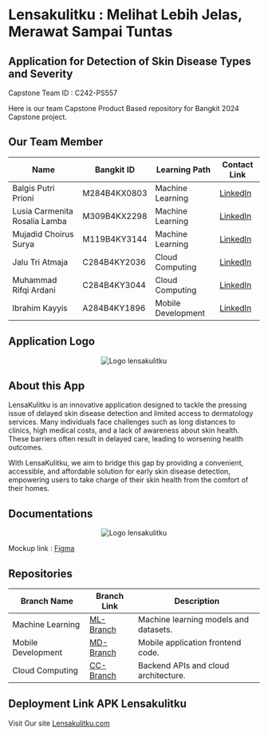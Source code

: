 # Lensakulitku : Melihat Lebih Jelas, Merawat Sampai Tuntas
## Application for Detection of Skin Disease Types and Severity
Capstone Team ID : C242-PS557

Here is our team Capstone Product Based repository for Bangkit 2024 Capstone project.

## Our Team Member
| **Name**       | **Bangkit ID** | **Learning Path**   | **Contact Link**                  |
|-----------------|---------------|---------------------|------------------------------------|
| Balgis Putri Prioni      | M284B4KX0803     | Machine Learning    | [LinkedIn](https://www.linkedin.com/in/balgisputri)  |
| Lusia Carmenita Rosalia Lamba      | M309B4KX2298     | Machine Learning  | [LinkedIn](https://www.linkedin.com/in/carmenita-lamba-6a7555220?utm_source=share&utm_campaign=share_via&utm_content=profile&utm_medium=android_app)      |
| Mujadid Choirus Surya   | M119B4KY3144     |  Machine Learning   | [LinkedIn](https://www.linkedin.com/in/mujadidchoirussurya) |
| Jalu Tri Atmaja    | C284B4KY2036     | Cloud Computing    | [LinkedIn](https://www.linkedin.com/in/jalutriatmaja)  |
| Muhammad Rifqi Ardani    | C284B4KY3044     | Cloud Computing     | [LinkedIn](https://www.linkedin.com/in/muhammad-rifqi-ardani-362a7630b)  |
| Ibrahim Kayyis    | A284B4KY1896     |  Mobile Development   | [LinkedIn](https://www.linkedin.com/in/ibrahim-kayyis-43b362311)  |

## Application Logo
<div align="center">
  <img src="https://github.com/user-attachments/assets/a4e75d14-5db7-48b7-8374-4a9c863275d2" alt="Logo lensakulitku" >
</div>



## About this App
LensaKulitku is an innovative application designed to tackle the pressing issue of delayed skin disease detection and limited access to dermatology services. Many individuals face challenges such as long distances to clinics, high medical costs, and a lack of awareness about skin health. These barriers often result in delayed care, leading to worsening health outcomes.

With LensaKulitku, we aim to bridge this gap by providing a convenient, accessible, and affordable solution for early skin disease detection, empowering users to take charge of their skin health from the comfort of their homes.

## Documentations
<div align="center">
  <img src="https://github.com/user-attachments/assets/1f8400e6-d716-42f8-94ca-082ef193abe7" alt="Logo lensakulitku" >
</div>

Mockup link : [Figma](https://www.figma.com/design/9OGbWBAWbgy4As20Z9tiVi/LensaKulitku?node-id=1-2&t=SwEVqSO8jFRDqJP3-1) 
## Repositories

| **Branch Name**      | **Branch Link**         | **Description**                          |
|-------------------------|-------------------------|------------------------------------------|
| Machine Learning        | [ML-Branch](`Machine-learning`)       | Machine learning models and datasets.  |
| Mobile Development      | [MD-Branch](`Mobile-development`)      | Mobile application frontend code.       |
| Cloud Computing         | [CC-Branch](`cloud-computing`)      | Backend APIs and cloud architecture.  |

## Deployment Link APK Lensakulitku

Visit Our site [Lensakulitku.com](https://lensakulitku.netlify.app/)
